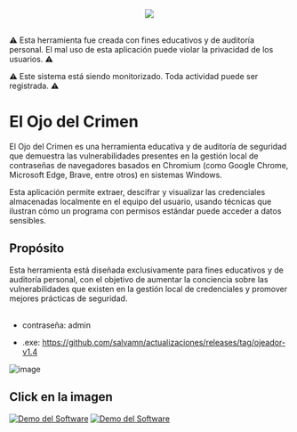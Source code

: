 <div align="center">
  <img src="https://github.com/user-attachments/assets/fe7de7c6-5fd5-4d17-95f3-57cbc5389bea">
</div>

<br/>

⚠️ Esta herramienta fue creada con fines educativos y de auditoría personal. 
El mal uso de esta aplicación puede violar la privacidad de los usuarios. ⚠️

⚠️ Este sistema está siendo monitorizado. Toda actividad puede ser registrada. ⚠️

<h1>El Ojo del Crimen</h1>
El Ojo del Crimen es una herramienta educativa y de auditoría de seguridad que demuestra las vulnerabilidades presentes en la gestión local de contraseñas de navegadores basados en Chromium (como Google Chrome, Microsoft Edge, Brave, entre otros) en sistemas Windows.

Esta aplicación permite extraer, descifrar y visualizar las credenciales almacenadas localmente en el equipo del usuario, usando técnicas que ilustran cómo un programa con permisos estándar puede acceder a datos sensibles.

<h2>Propósito</h2>
Esta herramienta está diseñada exclusivamente para fines educativos y de auditoría personal, con el objetivo de aumentar la conciencia sobre las vulnerabilidades que existen en la gestión local de credenciales y promover mejores prácticas de seguridad.
<br>
<br>

- contraseña: admin

- .exe: https://github.com/salvamn/actualizaciones/releases/tag/ojeador-v1.4

![image](https://github.com/user-attachments/assets/08275e65-6ea6-42c5-b24f-14ee8f8c13ca)

## Click en la imagen 
[![Demo del Software](https://github.com/user-attachments/assets/19e285b9-1694-474b-91f1-fd4e125430f1)]([https://youtu.be/G1Em1alNEHM](https://youtu.be/G1Em1alNEHM))
[![Demo del Software](https://github.com/TU_USUARIO/TU_REPO/ruta/imagen.jpg)](https://youtu.be/G1Em1alNEHM)




